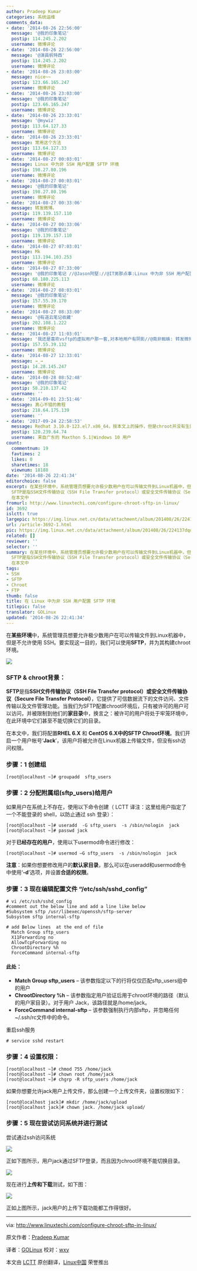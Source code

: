 ```yaml
---
author: Pradeep Kumar
categories: 系统运维
comments_data:
- date: '2014-08-26 22:56:00'
  message: '@我的印象笔记'
  postip: 114.245.2.202
  username: 微博评论
- date: '2014-08-26 22:56:00'
  message: '@演員帆特西'
  postip: 114.245.2.202
  username: 微博评论
- date: '2014-08-26 23:03:00'
  message: nice~~
  postip: 123.66.165.247
  username: 微博评论
- date: '2014-08-26 23:03:00'
  message: '@我的印象笔记'
  postip: 123.66.165.247
  username: 微博评论
- date: '2014-08-26 23:33:01'
  message: '@mywiz'
  postip: 113.64.127.33
  username: 微博评论
- date: '2014-08-26 23:33:01'
  message: 常用这个方法
  postip: 113.64.127.33
  username: 微博评论
- date: '2014-08-27 00:03:01'
  message: Linux 中为非 SSH 用户配置 SFTP 环境
  postip: 198.27.80.196
  username: 微博评论
- date: '2014-08-27 00:03:01'
  message: '@我的印象笔记'
  postip: 198.27.80.196
  username: 微博评论
- date: '2014-08-27 00:33:06'
  message: 转发微博。
  postip: 119.139.157.110
  username: 微博评论
- date: '2014-08-27 00:33:06'
  message: '@我的印象笔记'
  postip: 119.139.157.110
  username: 微博评论
- date: '2014-08-27 07:03:01'
  message: Mk
  postip: 113.194.103.253
  username: 微博评论
- date: '2014-08-27 07:33:00'
  message: '@我的印象笔记 //@Jason阿堅://@IT男那点事:Linux 中为非 SSH 用户配置 SFTP 环境'
  postip: 68.180.225.113
  username: 微博评论
- date: '2014-08-27 08:03:01'
  message: '@我的印象笔记'
  postip: 157.55.39.170
  username: 微博评论
- date: '2014-08-27 08:33:00'
  message: '@有道云笔记收藏'
  postip: 202.108.1.222
  username: 微博评论
- date: '2014-08-27 11:03:01'
  message: '我还是喜欢vsftp的虚拟用户那一套,对本地用户有阴影//@南非蜘蛛: 转发微博'
  postip: 157.55.39.132
  username: 微博评论
- date: '2014-08-27 12:33:01'
  message: →_→
  postip: 14.28.145.247
  username: 微博评论
- date: '2014-08-28 08:52:48'
  message: '@我的印象笔记'
  postip: 58.210.137.42
  username: ''
- date: '2014-09-01 23:51:46'
  message: 真心不错的教程
  postip: 218.64.175.139
  username: ''
- date: '2017-09-24 22:58:53'
  message: Redhat 3.10.0-123.el7.x86_64，按本文上的操作，但是chroot并没有生效，还是可以去到/etc之类的目录
  postip: 120.239.64.74
  username: 来自广东的 Maxthon 5.1|Windows 10 用户
count:
  commentnum: 19
  favtimes: 2
  likes: 0
  sharetimes: 18
  viewnum: 18188
date: '2014-08-26 22:41:34'
editorchoice: false
excerpt: 在某些环境中，系统管理员想要允许极少数用户在可以传输文件到Linux机器中，但是不允许使用 SSH。要实现这一目的，我们可以使用SFTP，并为其构建chroot环境。  SFTP  chroot背景：
  SFTP是指SSH文件传输协议（SSH File Transfer protocol）或安全文件传输协议（Secure File Transfer Protocol），它提供了可信数据流下的文件访问、文件传输以及文件管理功能。当我们为SFTP配置chroot环境后，只有被许可的用户可以访问，并被限制到他们的家目录中，换言之：被许可的用户将处于牢笼环境中，在此环境中它们甚至不能切换它们的目录。
  在本文中
fromurl: http://www.linuxtechi.com/configure-chroot-sftp-in-linux/
id: 3692
islctt: true
largepic: https://img.linux.net.cn/data/attachment/album/201408/26/224137dqq47pnbff5tsbfb.gif
url: /article-3692-1.html
pic: https://img.linux.net.cn/data/attachment/album/201408/26/224137dqq47pnbff5tsbfb.gif.thumb.jpg
related: []
reviewer: ''
selector: ''
summary: 在某些环境中，系统管理员想要允许极少数用户在可以传输文件到Linux机器中，但是不允许使用 SSH。要实现这一目的，我们可以使用SFTP，并为其构建chroot环境。  SFTP  chroot背景：
  SFTP是指SSH文件传输协议（SSH File Transfer protocol）或安全文件传输协议（Secure File Transfer Protocol），它提供了可信数据流下的文件访问、文件传输以及文件管理功能。当我们为SFTP配置chroot环境后，只有被许可的用户可以访问，并被限制到他们的家目录中，换言之：被许可的用户将处于牢笼环境中，在此环境中它们甚至不能切换它们的目录。
  在本文中
tags:
- SSH
- SFTP
- Chroot
- FTP
thumb: false
title: 在 Linux 中为非 SSH 用户配置 SFTP 环境
titlepic: false
translator: GOLinux
updated: '2014-08-26 22:41:34'
---
```


在**某些环境**中，系统管理员想要允许极少数用户在可以传输文件到Linux机器中，但是不允许使用 SSH。要实现这一目的，我们可以使用**SFTP**，并为其构建chroot环境。


![](/data/attachment/album/201408/26/224137dqq47pnbff5tsbfb.gif)


### SFTP & chroot背景：


**SFTP**是指**SSH文件传输协议（SSH File Transfer protocol）或安全文件传输协议（Secure File Transfer Protocol）**，它提供了可信数据流下的文件访问、文件传输以及文件管理功能。当我们为SFTP配置chroot环境后，只有被许可的用户可以访问，并被限制到他们的**家目录**中，换言之：被许可的用户将处于牢笼环境中，在此环境中它们甚至不能切换它们的目录。


在本文中，我们将配置**RHEL 6.X** 和 **CentOS 6.X中的SFTP Chroot环境**。我们开启一个用户帐号‘**Jack**’，该用户将被允许在Linux机器上传输文件，但没有ssh访问权限。


### 步骤：1 创建组



```
[root@localhost ~]# groupadd  sftp_users

```

### 步骤：2 分配附属组(sftp\_users)给用户


如果用户在系统上不存在，使用以下命令创建（ LCTT 译注：这里给用户指定了一个不能登录的 shell，以防止通过 ssh 登录）：



```
[root@localhost ~]# useradd  -G sftp_users  -s /sbin/nologin  jack
[root@localhost ~]# passwd jack

```

对于**已经存在的用户**，使用以下usermod命令进行修改：



```
[root@localhost ~]# usermod –G sftp_users  -s /sbin/nologin  jack

```

**注意**：如果你想要修改用户的**默认家目录**，那么可以在useradd和usermod命令中使用‘**-d**’选项，并设置**合适的权限**。


### 步骤：3 现在编辑配置文件 “/etc/ssh/sshd\_config”



```
# vi /etc/ssh/sshd_config
#comment out the below line and add a line like below
#Subsystem sftp /usr/libexec/openssh/sftp-server
Subsystem sftp internal-sftp

# add Below lines  at the end of file
  Match Group sftp_users
  X11Forwarding no
  AllowTcpForwarding no
  ChrootDirectory %h                      
  ForceCommand internal-sftp

```

#### 此处：


* **Match Group sftp\_users** – 该参数指定以下的行将仅仅匹配sftp\_users组中的用户
* **ChrootDirectory %h** – 该参数指定用户验证后用于chroot环境的路径（默认的用户家目录）。对于用户 Jack，该路径就是/home/jack。
* **ForceCommand internal-sftp** – 该参数强制执行内部sftp，并忽略任何~/.ssh/rc文件中的命令。


重启ssh服务



```
# service sshd restart

```

### 步骤：4 设置权限：



```
[root@localhost ~]# chmod 755 /home/jack
[root@localhost ~]# chown root /home/jack
[root@localhost ~]# chgrp -R sftp_users /home/jack

```

如果你想要允许jack用户上传文件，那么创建一个上传文件夹，设置权限如下：



```
[root@localhost jack]# mkdir /home/jack/upload
[root@localhost jack]# chown jack. /home/jack upload/

```

### 步骤：5 现在尝试访问系统并进行测试


尝试通过ssh访问系统


![](/data/attachment/album/201408/26/224140zr2b662wcculpr1e.png)


正如下图所示，用户jack通过SFTP登录，而且因为chroot环境不能切换目录。


![](/data/attachment/album/201408/26/224142apagayh8wtlshouy.png)


现在进行**上传和下载**测试，如下图：


![](/data/attachment/album/201408/26/224145cw4xi4tusd5adz22.png)


正如上图所示，jack用户的上传下载功能都工作得很好。




---


via: <http://www.linuxtechi.com/configure-chroot-sftp-in-linux/>


原文作者：[Pradeep Kumar](http://www.linuxtechi.com/author/pradeep/)


译者：[GOLinux](https://github.com/GOLinux) 校对：[wxy](https://github.com/wxy)


本文由 [LCTT](https://github.com/LCTT/TranslateProject) 原创翻译，[Linux中国](http://linux.cn/) 荣誉推出